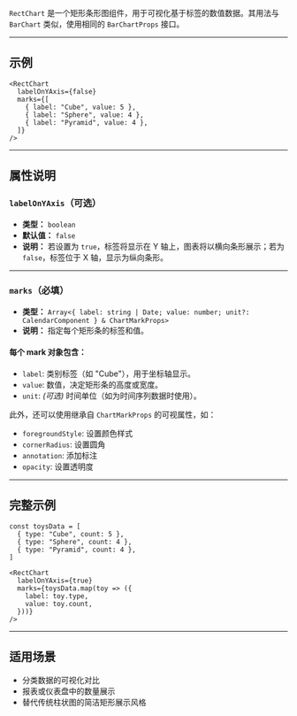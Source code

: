 `RectChart` 是一个矩形条形图组件，用于可视化基于标签的数值数据。其用法与 `BarChart` 类似，使用相同的 `BarChartProps` 接口。

---

## 示例

```tsx
<RectChart
  labelOnYAxis={false}
  marks={[
    { label: "Cube", value: 5 },
    { label: "Sphere", value: 4 },
    { label: "Pyramid", value: 4 },
  ]}
/>
```

---

## 属性说明

### `labelOnYAxis`（可选）

* **类型：** `boolean`
* **默认值：** `false`
* **说明：**
  若设置为 `true`，标签将显示在 Y 轴上，图表将以横向条形展示；若为 `false`，标签位于 X 轴，显示为纵向条形。

---

### `marks`（必填）

* **类型：**
  `Array<{ label: string | Date; value: number; unit?: CalendarComponent } & ChartMarkProps>`
* **说明：**
  指定每个矩形条的标签和值。

#### 每个 mark 对象包含：

* `label`: 类别标签（如 "Cube"），用于坐标轴显示。
* `value`: 数值，决定矩形条的高度或宽度。
* `unit`: *(可选)* 时间单位（如为时间序列数据时使用）。

此外，还可以使用继承自 `ChartMarkProps` 的可视属性，如：

* `foregroundStyle`: 设置颜色样式
* `cornerRadius`: 设置圆角
* `annotation`: 添加标注
* `opacity`: 设置透明度

---

## 完整示例

```tsx
const toysData = [
  { type: "Cube", count: 5 },
  { type: "Sphere", count: 4 },
  { type: "Pyramid", count: 4 },
]

<RectChart
  labelOnYAxis={true}
  marks={toysData.map(toy => ({
    label: toy.type,
    value: toy.count,
  }))}
/>
```

---

## 适用场景

* 分类数据的可视化对比
* 报表或仪表盘中的数量展示
* 替代传统柱状图的简洁矩形展示风格
